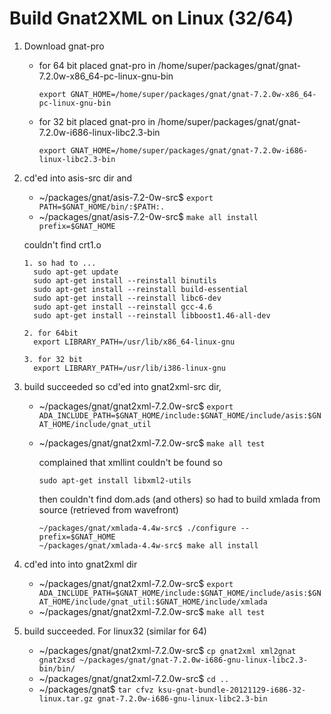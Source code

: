 Build Gnat2XML on Linux (32/64)
==============================

1. Download gnat-pro

    * for 64 bit placed gnat-pro in /home/super/packages/gnat/gnat-7.2.0w-x86_64-pc-linux-gnu-bin

      ``export GNAT_HOME=/home/super/packages/gnat/gnat-7.2.0w-x86_64-pc-linux-gnu-bin``

    * for 32 bit placed gnat-pro in /home/super/packages/gnat/gnat-7.2.0w-i686-linux-libc2.3-bin

      ``export GNAT_HOME=/home/super/packages/gnat/gnat-7.2.0w-i686-linux-libc2.3-bin``

2. cd'ed into asis-src dir and
 
   * ~/packages/gnat/asis-7.2-0w-src$ ``export PATH=$GNAT_HOME/bin/:$PATH:.``
   * ~/packages/gnat/asis-7.2-0w-src$ ``make all install prefix=$GNAT_HOME``
    
   couldn't find crt1.o 
       
       1. so had to ...
         sudo apt-get update
         sudo apt-get install --reinstall binutils
         sudo apt-get install --reinstall build-essential
         sudo apt-get install --reinstall libc6-dev
         sudo apt-get install --reinstall gcc-4.6
         sudo apt-get install --reinstall libboost1.46-all-dev
    
       2. for 64bit
         export LIBRARY_PATH=/usr/lib/x86_64-linux-gnu
    
       3. for 32 bit
         export LIBRARY_PATH=/usr/lib/i386-linux-gnu

3. build succeeded so cd'ed into gnat2xml-src dir,

    * ~/packages/gnat/gnat2xml-7.2.0w-src$ ``export ADA_INCLUDE_PATH=$GNAT_HOME/include:$GNAT_HOME/include/asis:$GNAT_HOME/include/gnat_util``
    * ~/packages/gnat/gnat2xml-7.2.0w-src$ ``make all test``

      complained that xmllint couldn't be found so
      
          sudo apt-get install libxml2-utils

      then couldn't find dom.ads (and others) so had to build xmlada from source (retrieved from wavefront)
     
          ~/packages/gnat/xmlada-4.4w-src$ ./configure --prefix=$GNAT_HOME
          ~/packages/gnat/xmlada-4.4w-src$ make all install

4. cd'ed into into gnat2xml dir

   * ~/packages/gnat/gnat2xml-7.2.0w-src$ ``export ADA_INCLUDE_PATH=$GNAT_HOME/include:$GNAT_HOME/include/asis:$GNAT_HOME/include/gnat_util:$GNAT_HOME/include/xmlada``
   * ~/packages/gnat/gnat2xml-7.2.0w-src$ ``make all test``

5. build succeeded. For linux32 (similar for 64)

   * ~/packages/gnat/gnat2xml-7.2.0w-src$ ``cp gnat2xml xml2gnat gnat2xsd ~/packages/gnat/gnat-7.2.0w-i686-gnu-linux-libc2.3-bin/bin/``
   * ~/packages/gnat/gnat2xml-7.2.0w-src$ ``cd ..``
   * ~/packages/gnat$ ``tar cfvz ksu-gnat-bundle-20121129-i686-32-linux.tar.gz gnat-7.2.0w-i686-gnu-linux-libc2.3-bin``
